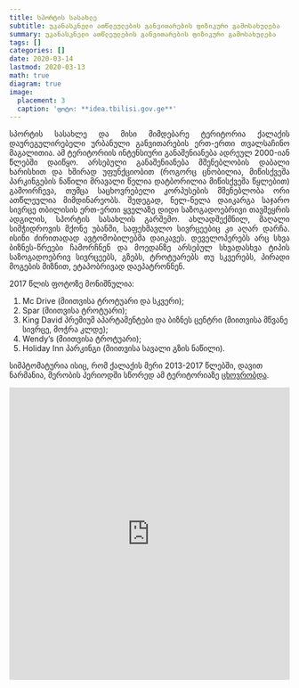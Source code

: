 ```yaml
---
title: სპორტის სასახლე
subtitle: უკანასკნელი ათწლეულების განვითარების ფიზიკური გამოსახულება
summary: უკანასკნელი ათწლეულების განვითარების ფიზიკური გამოსახულება
tags: []
categories: []
date: 2020-03-14
lastmod: 2020-03-13
math: true
diagram: true
image:
  placement: 3
  caption: 'ფოტო: **idea.tbilisi.gov.ge**'
---
```

<p align="justify">
სპორტის სასახლე და მისი მიმდებარე ტერიტორია ქალაქის დაურეგულირებელი ურბანული განვითარების ერთ-ერთი თვალსაჩინო მაგალითია. ამ ტერიტორიის ინტენსიური განაშენიანება ადრეულ 2000-იან წლებში დაიწყო. არსებული განაშენიანება მშენებლობის დაბალი ხარისხით და ხშირად უფუნქციობით (როგორც ცნობილია, მიწისქვეშა პარკინგების ნაწილი მრავალი წელია დატბორილია მიწისქვეშა წყლებით) გამოირჩევა, თუმცა საცხოვრებელი კორპუსების მშენებლობა ორი ათწლეულია მიმდინარეობს. შედეგად, ნელ-ნელა დაიკარგა საჯარო სივრცე თბილისის ერთ-ერთი ყველაზე დიდი საზოგადოებრივი თავშეყრის ადგილის, სპორტის სასახლის გარშემო. ახლადშექმნილ, მაღალი სიმჭიდროვის მქონე უბანში, საფეხმავლო სივრცეებიც კი აღარ დარჩა. ისინი ძირითადად ავტომობილებმა დაიკავეს. 
დეველოპერებს არც სხვა ბიზნეს-წრეები ჩამორჩნენ და მოედანზე არსებულ სხვადასხვა ტიპის საზოგადოებრივ სივრცეებს, გზებს, ტროტუარებს თუ სკვერებს, პირადი მოგების მიზნით, ეტაპობრივად დაეპატრონნენ. </p>

2017 წლის ფოტოზე მონიშნულია: 

1. Mc Drive (მიითვისა ტროტუარი და სკვერი); 
2. Spar (მიითვისა ტროტუარი); 
3. King David პრემიუმ აპარტამენტები და ბიზნეს ცენტრი (მიითვისა მწვანე სივრცე, მოჭრა კლდე); 
4. Wendy’s (მიითვისა ტროტუარი);
5. Holiday Inn პარკინგი (მიითვისა სავალი გზის ნაწილი).

სიმპტომატურია ისიც, რომ ქალაქის მერი 2013-2017 წლებში, დავით ნარმანია, მერობის პერიოდში სწორედ ამ ტერიტორიაზე [ცხოვრობდა](https://www.bpn.ge/article/26619-ra-konebas-plobs-davit-narmania/). 

<div><iframe frameborder="0" class="juxtapose" width="100%" height="525" src="https://cdn.knightlab.com/libs/juxtapose/latest/embed/index.html?uid=812ccc80-56cd-11e9-8106-0edaf8f81e27"></iframe></div>



